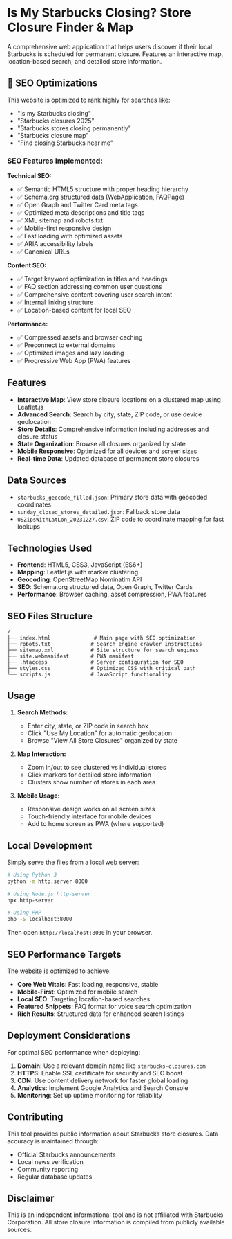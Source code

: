 # Is My Starbucks Closing? Store Closure Finder & Map

A comprehensive web application that helps users discover if their local Starbucks is scheduled for permanent closure. Features an interactive map, location-based search, and detailed store information.

## 🎯 SEO Optimizations

This website is optimized to rank highly for searches like:
- "Is my Starbucks closing"
- "Starbucks closures 2025"
- "Starbucks stores closing permanently" 
- "Starbucks closure map"
- "Find closing Starbucks near me"

### SEO Features Implemented:

**Technical SEO:**
- ✅ Semantic HTML5 structure with proper heading hierarchy
- ✅ Schema.org structured data (WebApplication, FAQPage)
- ✅ Open Graph and Twitter Card meta tags
- ✅ Optimized meta descriptions and title tags
- ✅ XML sitemap and robots.txt
- ✅ Mobile-first responsive design
- ✅ Fast loading with optimized assets
- ✅ ARIA accessibility labels
- ✅ Canonical URLs

**Content SEO:**
- ✅ Target keyword optimization in titles and headings
- ✅ FAQ section addressing common user questions
- ✅ Comprehensive content covering user search intent
- ✅ Internal linking structure
- ✅ Location-based content for local SEO

**Performance:**
- ✅ Compressed assets and browser caching
- ✅ Preconnect to external domains
- ✅ Optimized images and lazy loading
- ✅ Progressive Web App (PWA) features

## Features

- **Interactive Map**: View store closure locations on a clustered map using Leaflet.js
- **Advanced Search**: Search by city, state, ZIP code, or use device geolocation
- **Store Details**: Comprehensive information including addresses and closure status
- **State Organization**: Browse all closures organized by state
- **Mobile Responsive**: Optimized for all devices and screen sizes
- **Real-time Data**: Updated database of permanent store closures

## Data Sources

- `starbucks_geocode_filled.json`: Primary store data with geocoded coordinates
- `sunday_closed_stores_detailed.json`: Fallback store data
- `USZipsWithLatLon_20231227.csv`: ZIP code to coordinate mapping for fast lookups

## Technologies Used

- **Frontend**: HTML5, CSS3, JavaScript (ES6+)
- **Mapping**: Leaflet.js with marker clustering
- **Geocoding**: OpenStreetMap Nominatim API
- **SEO**: Schema.org structured data, Open Graph, Twitter Cards
- **Performance**: Browser caching, asset compression, PWA features

## SEO Files Structure

```
/
├── index.html              # Main page with SEO optimization
├── robots.txt             # Search engine crawler instructions
├── sitemap.xml            # Site structure for search engines
├── site.webmanifest       # PWA manifest
├── .htaccess              # Server configuration for SEO
├── styles.css             # Optimized CSS with critical path
└── scripts.js             # JavaScript functionality
```

## Usage

1. **Search Methods:**
   - Enter city, state, or ZIP code in search box
   - Click "Use My Location" for automatic geolocation
   - Browse "View All Store Closures" organized by state

2. **Map Interaction:**
   - Zoom in/out to see clustered vs individual stores
   - Click markers for detailed store information
   - Clusters show number of stores in each area

3. **Mobile Usage:**
   - Responsive design works on all screen sizes
   - Touch-friendly interface for mobile devices
   - Add to home screen as PWA (where supported)

## Local Development

Simply serve the files from a local web server:

```bash
# Using Python 3
python -m http.server 8000

# Using Node.js http-server
npx http-server

# Using PHP
php -S localhost:8000
```

Then open `http://localhost:8000` in your browser.

## SEO Performance Targets

The website is optimized to achieve:
- **Core Web Vitals**: Fast loading, responsive, stable
- **Mobile-First**: Optimized for mobile search
- **Local SEO**: Targeting location-based searches
- **Featured Snippets**: FAQ format for voice search optimization
- **Rich Results**: Structured data for enhanced search listings

## Deployment Considerations

For optimal SEO performance when deploying:

1. **Domain**: Use a relevant domain name like `starbucks-closures.com`
2. **HTTPS**: Enable SSL certificate for security and SEO boost
3. **CDN**: Use content delivery network for faster global loading
4. **Analytics**: Implement Google Analytics and Search Console
5. **Monitoring**: Set up uptime monitoring for reliability

## Contributing

This tool provides public information about Starbucks store closures. Data accuracy is maintained through:
- Official Starbucks announcements
- Local news verification
- Community reporting
- Regular database updates

## Disclaimer

This is an independent informational tool and is not affiliated with Starbucks Corporation. All store closure information is compiled from publicly available sources.